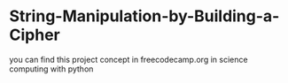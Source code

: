 # String-Manipulation-by-Building-a-Cipher
you can find this project concept in freecodecamp.org in science computing with python
